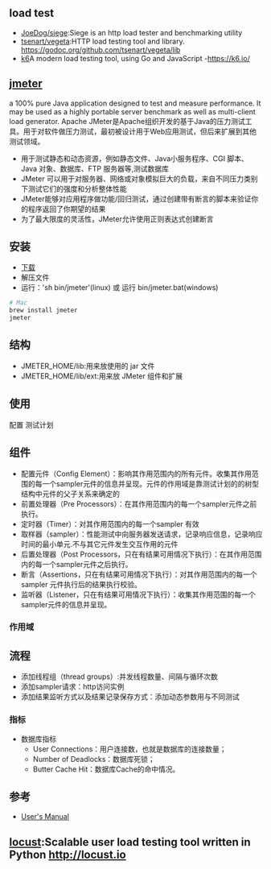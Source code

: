 ## load test

* [JoeDog/siege](https://github.com/JoeDog/siege):Siege is an http load tester and benchmarking utility
* [tsenart/vegeta](https://github.com/tsenart/vegeta):HTTP load testing tool and library. <https://godoc.org/github.com/tsenart/vegeta/lib>
* [k6](https://github.com/loadimpact/k6)A modern load testing tool, using Go and JavaScript -<https://k6.io/>

## [jmeter](https://github.com/apache/jmeter)

a 100% pure Java application designed to test and measure performance. It may be used as a highly portable server benchmark as well as multi-client load generator. Apache JMeter是Apache组织开发的基于Java的压力测试工具。用于对软件做压力测试，最初被设计用于Web应用测试，但后来扩展到其他测试领域。

* 用于测试静态和动态资源，例如静态文件、Java小服务程序、CGI 脚本、Java 对象、数据库、FTP 服务器等,测试数据库
* JMeter 可以用于对服务器、网络或对象模拟巨大的负载，来自不同压力类别下测试它们的强度和分析整体性能
* JMeter能够对应用程序做功能/回归测试，通过创建带有断言的脚本来验证你的程序返回了你期望的结果
* 为了最大限度的灵活性，JMeter允许使用正则表达式创建断言

## 安装

* [下载](http://jmeter.apache.org/download_jmeter.cgi)
* 解压文件
* 运行：'sh bin/jmeter'(linux) 或 运行 bin/jmeter.bat(windows)

```sh
# Mac
brew install jmeter
jmeter
```

## 结构

* JMETER_HOME/lib:用来放使用的 jar 文件
* JMETER_HOME/lib/ext:用来放 JMeter 组件和扩展

## 使用

配置 测试计划

## 组件

* 配置元件（Config Element）：影响其作用范围内的所有元件。收集其作用范围的每一个sampler元件的信息并呈现。元件的作用域是靠测试计划的的树型结构中元件的父子关系来确定的
* 前置处理器（Pre Processors）：在其作用范围内的每一个sampler元件之前执行。
* 定时器（Timer）：对其作用范围内的每一个sampler 有效
* 取样器（sampler）：性能测试中向服务器发送请求，记录响应信息，记录响应时间的最小单元.不与其它元件发生交互作用的元件
* 后置处理器（Post Processors，只在有结果可用情况下执行）：在其作用范围内的每一个sampler元件之后执行。
* 断言（Assertions，只在有结果可用情况下执行）：对其作用范围内的每一个sampler 元件执行后的结果执行校验。
* 监听器（Listener，只在有结果可用情况下执行）：收集其作用范围的每一个sampler元件的信息并呈现。

### 作用域

## 流程

* 添加线程组（thread groups）:并发线程数量、间隔与循环次数
* 添加sampler请求：http访问实例
* 添加结果监听方式以及结果记录保存方式：添加动态参数用与不同测试

### 指标

* 数据库指标
  - User Connections：用户连接数，也就是数据库的连接数量；
  - Number of Deadlocks：数据库死锁；
  - Butter Cache Hit：数据库Cache的命中情况。

## 参考

* [User's Manual](http://jmeter.apache.org/usermanual/)


## [locust](https://github.com/locustio/locust):Scalable user load testing tool written in Python <http://locust.io>
